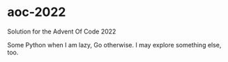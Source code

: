 # aoc-2022
Solution for the Advent Of Code 2022

Some Python when I am lazy, Go otherwise. I may explore something else, too.
